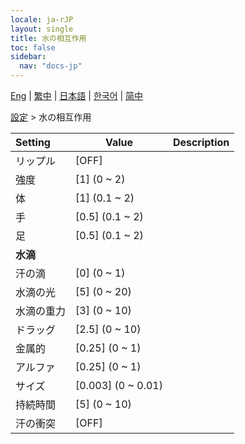 ```yaml
---
locale: ja-rJP
layout: single
title: 水の相互作用
toc: false
sidebar:
  nav: "docs-jp"
---
```

[Eng](/dancexr/menu/2025.4/actor/water_interaction) | [繁中](/tw/dancexr/menu/2025.4/actor/water_interaction) | [日本語](/jp/dancexr/menu/2025.4/actor/water_interaction) | [한국어](/kr/dancexr/menu/2025.4/actor/water_interaction) | [简中](/zh/dancexr/menu/2025.4/actor/water_interaction)

[設定](../menu#設定) > 水の相互作用



| Setting | Value | Description |
| :--- | --- | :--- |
|<nobr>リップル</nobr>| [OFF] | 
|<nobr>強度</nobr>| [1] (0 ~ 2) | 
|<nobr>体</nobr>| [1] (0.1 ~ 2) | 
|<nobr>手</nobr>| [0.5] (0.1 ~ 2) | 
|<nobr>足</nobr>| [0.5] (0.1 ~ 2) | 
|<nobr><b>水滴</b></nobr>|| 
|<nobr>汗の滴</nobr>| [0] (0 ~ 1) | 
|<nobr>水滴の光</nobr>| [5] (0 ~ 20) | 
|<nobr>水滴の重力</nobr>| [3] (0 ~ 10) | 
|<nobr>ドラッグ</nobr>| [2.5] (0 ~ 10) | 
|<nobr>金属的</nobr>| [0.25] (0 ~ 1) | 
|<nobr>アルファ</nobr>| [0.25] (0 ~ 1) | 
|<nobr>サイズ</nobr>| [0.003] (0 ~ 0.01) | 
|<nobr>持続時間</nobr>| [5] (0 ~ 10) | 
|<nobr>汗の衝突</nobr>| [OFF] | 
